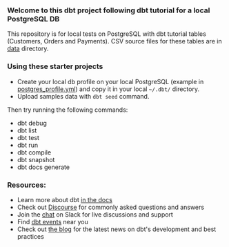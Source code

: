 
### Welcome to this dbt project following dbt tutorial for a local PostgreSQL DB

This repository is for local tests on PostgreSQL with dbt tutorial tables (Customers, Orders and Payments). CSV source files for these tables are in [data](https://github.com/victorcouste/dbt-tests/tree/master/data) directory.


### Using these starter projects

- Create your local db profile on your local PostgreSQL (example in [postgres_profile.yml](https://github.com/victorcouste/dbt-tests/tree/master/postgres_profile.yml)) and copy it in your local `~/.dbt/` directory.
- Upload samples data with `dbt seed` command.


Then try running the following commands:
- dbt debug
- dbt list
- dbt test
- dbt run
- dbt compile
- dbt snapshot
- dbt docs generate


### Resources:
- Learn more about dbt [in the docs](https://docs.getdbt.com/docs/introduction)
- Check out [Discourse](https://discourse.getdbt.com/) for commonly asked questions and answers
- Join the [chat](http://slack.getdbt.com/) on Slack for live discussions and support
- Find [dbt events](https://events.getdbt.com) near you
- Check out [the blog](https://blog.getdbt.com/) for the latest news on dbt's development and best practices
